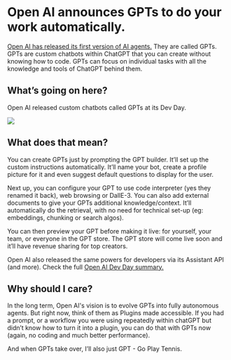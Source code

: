 # Open AI announces GPTs to do your work automatically.

[Open AI has released its first version of AI agents.](https://openai.com/blog/introducing-gpts?utm_source=bensbites\&utm_medium=referral\&utm_campaign=open-ai-announces-gpts-to-do-your-work-automatically) They are called GPTs. GPTs are custom chatbots within ChatGPT that you can create without knowing how to code. GPTs can focus on individual tasks with all the knowledge and tools of ChatGPT behind them.

## What’s going on here?

Open AI released custom chatbots called GPTs at its Dev Day.

![](https://media.beehiiv.com/cdn-cgi/image/fit=scale-down,format=auto,onerror=redirect,quality=80/uploads/asset/file/16f8430e-ba27-4d37-be69-b0676dec42f5/image.png)

## What does that mean?

You can create GPTs just by prompting the GPT builder. It’ll set up the custom instructions automatically. It’ll name your bot, create a profile picture for it and even suggest default questions to display for the user.

Next up, you can configure your GPT to use code interpreter (yes they renamed it back), web browsing or DallE-3. You can also add external documents to give your GPTs additional knowledge/context. It’ll automatically do the retrieval, with no need for technical set-up (eg: embeddings, chunking or search algos).

You can then preview your GPT before making it live: for yourself, your team, or everyone in the GPT store. The GPT store will come live soon and it’ll have revenue sharing for top creators.

Open AI also released the same powers for developers via its Assistant API (and more). Check the full [Open AI Dev Day summary.](https://bensbites.beehiiv.com/p/updates-open-ai-dev-day)

## Why should I care?

In the long term, Open AI's vision is to evolve GPTs into fully autonomous agents. But right now, think of them as Plugins made accessible. If you had a prompt, or a workflow you were using repeatedly within chatGPT but didn’t know how to turn it into a plugin, you can do that with GPTs now (again, no coding and much better performance).

And when GPTs take over, I’ll also just GPT - Go Play Tennis.
